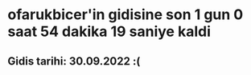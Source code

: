 # ofarukbicer'in gidisine son 1 gun 0 saat 54 dakika 19 saniye kaldi

## Gidis tarihi: 30.09.2022 :(